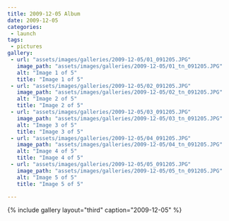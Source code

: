 ```yaml
---
title: 2009-12-05 Album
date: 2009-12-05
categories:
 - launch
tags:
 - pictures
gallery:
 - url: "assets/images/galleries/2009-12-05/01_091205.JPG"
   image_path: "assets/images/galleries/2009-12-05/01_tn_091205.JPG"
   alt: "Image 1 of 5"
   title: "Image 1 of 5"
 - url: "assets/images/galleries/2009-12-05/02_091205.JPG"
   image_path: "assets/images/galleries/2009-12-05/02_tn_091205.JPG"
   alt: "Image 2 of 5"
   title: "Image 2 of 5"
 - url: "assets/images/galleries/2009-12-05/03_091205.JPG"
   image_path: "assets/images/galleries/2009-12-05/03_tn_091205.JPG"
   alt: "Image 3 of 5"
   title: "Image 3 of 5"
 - url: "assets/images/galleries/2009-12-05/04_091205.JPG"
   image_path: "assets/images/galleries/2009-12-05/04_tn_091205.JPG"
   alt: "Image 4 of 5"
   title: "Image 4 of 5"
 - url: "assets/images/galleries/2009-12-05/05_091205.JPG"
   image_path: "assets/images/galleries/2009-12-05/05_tn_091205.JPG"
   alt: "Image 5 of 5"
   title: "Image 5 of 5"

---
```


{% include gallery layout="third" caption="2009-12-05" %}
